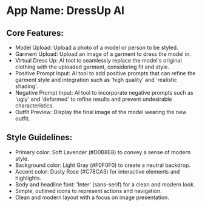 # **App Name**: DressUp AI

## Core Features:

- Model Upload: Upload a photo of a model or person to be styled.
- Garment Upload: Upload an image of a garment to dress the model in.
- Virtual Dress Up: AI tool to seamlessly replace the model's original clothing with the uploaded garment, considering fit and style.
- Positive Prompt Input: AI tool to add positive prompts that can refine the garment style and integration such as 'high quality' and 'realistic shading'.
- Negative Prompt Input: AI tool to incorporate negative prompts such as 'ugly' and 'deformed' to refine results and prevent undesirable characteristics.
- Outfit Preview: Display the final image of the model wearing the new outfit.

## Style Guidelines:

- Primary color: Soft Lavender (#D0B8E8) to convey a sense of modern style.
- Background color: Light Gray (#F0F0F0) to create a neutral backdrop.
- Accent color: Dusty Rose (#C78CA3) for interactive elements and highlights.
- Body and headline font: 'Inter' (sans-serif) for a clean and modern look.
- Simple, outlined icons to represent actions and navigation.
- Clean and modern layout with a focus on image presentation.
